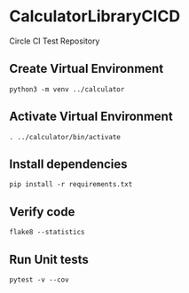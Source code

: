# CalculatorLibraryCICD
Circle CI Test Repository

## Create Virtual Environment
    python3 -m venv ../calculator
    


## Activate Virtual Environment
    . ../calculator/bin/activate
    
## Install dependencies
    pip install -r requirements.txt

## Verify code
    flake8 --statistics

## Run Unit tests
    pytest -v --cov